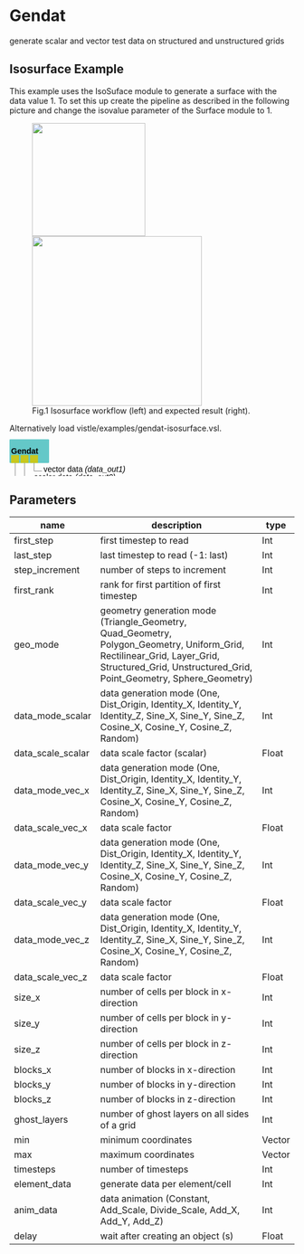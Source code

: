 
# Gendat
generate scalar and vector test data on structured and unstructured grids
## Isosurface Example

This example uses the IsoSuface module to generate a surface with the data value 1.
To set this up create the pipeline as described in the following picture and change the isovalue parameter of the Surface module to 1.


<figure float="left">
    <img src="../../../../module/test/Gendat/Isosurface_workflow.png" width="200"/>
    <img src="../../../../module/test/Gendat/Isosurface_result.png" width="300"/>
    <figcaption>Fig.1 Isosurface workflow (left) and expected result (right).</figcaption>
</figure>
Alternatively load vistle/examples/gendat-isosurface.vsl.

<svg width="50.0em" height="7.6em" >
<style>.text { font: normal 1.0em sans-serif;}tspan{ font: italic 1.0em sans-serif;}.moduleName{ font: bold 1.0em sans-serif;}</style>
<rect x="0em" y="0.8em" width="5.0em" height="3.0em" rx="0.1em" ry="0.1em" style="fill:#64c8c8ff;" />
<text x="0.2em" y="2.6500000000000004em" class="moduleName" >Gendat</text><rect x="0.2em" y="2.8em" width="1.0em" height="1.0em" rx="0.0em" ry="0.0em" style="fill:#c8c81eff;" >
<title>grid_out</title></rect>
<rect x="0.7em" y="3.8em" width="0.03333333333333333em" height="3.0em" rx="0.0em" ry="0.0em" style="fill:#000000;" />
<rect x="0.7em" y="6.8em" width="1.0em" height="0.03333333333333333em" rx="0.0em" ry="0.0em" style="fill:#000000;" />
<text x="1.9em" y="6.8999999999999995em" class="text" >only grid<tspan> (grid_out)</tspan></text>
<rect x="1.4em" y="2.8em" width="1.0em" height="1.0em" rx="0.0em" ry="0.0em" style="fill:#c8c81eff;" >
<title>data_out0</title></rect>
<rect x="1.9em" y="3.8em" width="0.03333333333333333em" height="2.0em" rx="0.0em" ry="0.0em" style="fill:#000000;" />
<rect x="1.9em" y="5.8em" width="1.0em" height="0.03333333333333333em" rx="0.0em" ry="0.0em" style="fill:#000000;" />
<text x="3.0999999999999996em" y="5.8999999999999995em" class="text" >scalar data<tspan> (data_out0)</tspan></text>
<rect x="2.5999999999999996em" y="2.8em" width="1.0em" height="1.0em" rx="0.0em" ry="0.0em" style="fill:#c8c81eff;" >
<title>data_out1</title></rect>
<rect x="3.0999999999999996em" y="3.8em" width="0.03333333333333333em" height="1.0em" rx="0.0em" ry="0.0em" style="fill:#000000;" />
<rect x="3.0999999999999996em" y="4.8em" width="1.0em" height="0.03333333333333333em" rx="0.0em" ry="0.0em" style="fill:#000000;" />
<text x="4.3em" y="4.8999999999999995em" class="text" >vector data<tspan> (data_out1)</tspan></text>
</svg>

## Parameters
|name|description|type|
|-|-|-|
|first_step|first timestep to read|Int|
|last_step|last timestep to read (-1: last)|Int|
|step_increment|number of steps to increment|Int|
|first_rank|rank for first partition of first timestep|Int|
|geo_mode|geometry generation mode (Triangle_Geometry, Quad_Geometry, Polygon_Geometry, Uniform_Grid, Rectilinear_Grid, Layer_Grid, Structured_Grid, Unstructured_Grid, Point_Geometry, Sphere_Geometry)|Int|
|data_mode_scalar|data generation mode (One, Dist_Origin, Identity_X, Identity_Y, Identity_Z, Sine_X, Sine_Y, Sine_Z, Cosine_X, Cosine_Y, Cosine_Z, Random)|Int|
|data_scale_scalar|data scale factor (scalar)|Float|
|data_mode_vec_x|data generation mode (One, Dist_Origin, Identity_X, Identity_Y, Identity_Z, Sine_X, Sine_Y, Sine_Z, Cosine_X, Cosine_Y, Cosine_Z, Random)|Int|
|data_scale_vec_x|data scale factor|Float|
|data_mode_vec_y|data generation mode (One, Dist_Origin, Identity_X, Identity_Y, Identity_Z, Sine_X, Sine_Y, Sine_Z, Cosine_X, Cosine_Y, Cosine_Z, Random)|Int|
|data_scale_vec_y|data scale factor|Float|
|data_mode_vec_z|data generation mode (One, Dist_Origin, Identity_X, Identity_Y, Identity_Z, Sine_X, Sine_Y, Sine_Z, Cosine_X, Cosine_Y, Cosine_Z, Random)|Int|
|data_scale_vec_z|data scale factor|Float|
|size_x|number of cells per block in x-direction|Int|
|size_y|number of cells per block in y-direction|Int|
|size_z|number of cells per block in z-direction|Int|
|blocks_x|number of blocks in x-direction|Int|
|blocks_y|number of blocks in y-direction|Int|
|blocks_z|number of blocks in z-direction|Int|
|ghost_layers|number of ghost layers on all sides of a grid|Int|
|min|minimum coordinates|Vector|
|max|maximum coordinates|Vector|
|timesteps|number of timesteps|Int|
|element_data|generate data per element/cell|Int|
|anim_data|data animation (Constant, Add_Scale, Divide_Scale, Add_X, Add_Y, Add_Z)|Int|
|delay|wait after creating an object (s)|Float|
